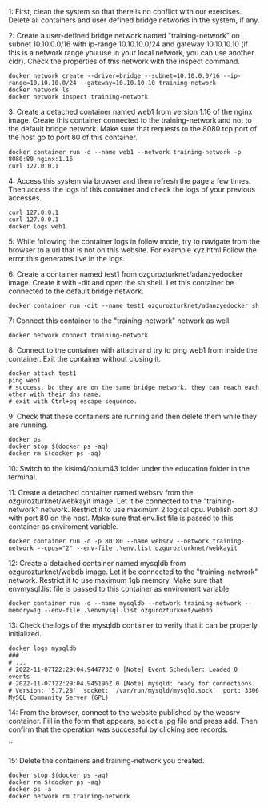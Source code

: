 1: First, clean the system so that there is no conflict with our exercises. Delete all containers and user defined bridge networks in the system, if any.



2: Create a user-defined bridge network named "training-network" on subnet 10.10.0.0/16 with ip-range 10.10.10.0/24 and gateway 10.10.10.10 (if this is a network range you use in your local network, you can use another cidr). Check the properties of this network with the inspect command. 

```
docker network create --driver=bridge --subnet=10.10.0.0/16 --ip-range=10.10.10.0/24 --gateway=10.10.10.10 training-network
docker network ls
docker network inspect training-network
```

3: Create a detached container named web1 from version 1.16 of the nginx image. Create this container connected to the training-network and not to the default bridge network. Make sure that requests to the 8080 tcp port of the host go to port 80 of this container.

```
docker container run -d --name web1 --network training-network -p 8080:80 nginx:1.16
curl 127.0.0.1
```

4: Access this system via browser and then refresh the page a few times. Then access the logs of this container and check the logs of your previous accesses. 

```
curl 127.0.0.1
curl 127.0.0.1
docker logs web1
```

5: While following the container logs in follow mode, try to navigate from the browser to a url that is not on this website. For example xyz.html Follow the error this generates live in the logs. 



6: Create a container named test1 from ozgurozturknet/adanzyedocker image. Create it with -dit and open the sh shell. Let this container be connected to the default bridge network. 

```
docker container run -dit --name test1 ozgurozturknet/adanzyedocker sh
```

7: Connect this container to the "training-network" network as well.

```
docker network connect training-network
```

8: Connect to the container with attach and try to ping web1 from inside the container. Exit the container without closing it. 

```
docker attach test1
ping web1
# success. bc they are on the same bridge network. they can reach each other with their dns name. 
# exit with Ctrl+pq escape sequence. 
```

9: Check that these containers are running and then delete them while they are running. 

```
docker ps
docker stop $(docker ps -aq)
docker rm $(docker ps -aq)
```

10: Switch to the kisim4/bolum43 folder under the education folder in the terminal. 



11: Create a detached container named websrv from the ozgurozturknet/webkayit image. Let it be connected to the "training-network" network. Restrict it to use maximum 2 logical cpu. Publish port 80 with port 80 on the host. Make sure that env.list file is passed to this container as enviroment variable. 

```
docker container run -d -p 80:80 --name websrv --network training-network --cpus="2" --env-file .\env.list ozgurozturknet/webkayit
```

12: Create a detached container named mysqldb from ozgurozturknet/webdb image. Let it be connected to the "training-network" network. Restrict it to use maximum 1gb memory. Make sure that envmysql.list file is passed to this container as enviroment variable. 

```
docker container run -d --name mysqldb --network training-network --memory=1g --env-file .\envmysql.list ozgurozturknet/webdb
```

13: Check the logs of the mysqldb container to verify that it can be properly initialized. 

```
docker logs mysqldb
###
# ...
# 2022-11-07T22:29:04.944773Z 0 [Note] Event Scheduler: Loaded 0 events
# 2022-11-07T22:29:04.945196Z 0 [Note] mysqld: ready for connections.
# Version: '5.7.28'  socket: '/var/run/mysqld/mysqld.sock'  port: 3306  MySQL Community Server (GPL)
```

14: From the browser, connect to the website published by the websrv container. Fill in the form that appears, select a jpg file and press add. Then confirm that the operation was successful by clicking see records. 

``

15: Delete the containers and training-network you created.

```
docker stop $(docker ps -aq)
docker rm $(docker ps -aq)
docker ps -a
docker network rm training-network
```


